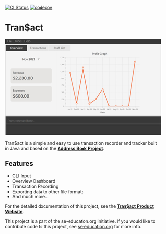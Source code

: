 [![CI Status](https://github.com/AY2324S1-CS2103T-W13-3/tp/workflows/Java%20CI/badge.svg)](https://github.com/AY2324S1-CS2103T-W13-3/tp/actions)
[![codecov](https://codecov.io/gh/AY2324S1-CS2103T-W13-3/tp/graph/badge.svg)](https://codecov.io/gh/AY2324S1-CS2103T-W13-3/tp)

# Tran$act

![Ui](docs/images/Ui-Overview.png)

Tran$act is a simple and easy to use transaction recorder and tracker built in Java and based on the **[Address Book Project](https://se-education.org/addressbook-level3)**.

## Features

- CLI Input
- Overview Dashboard
- Transaction Recording
- Exporting data to other file formats
- And much more...

For the detailed documentation of this project, see the **[Tran$act Product Website](https://ay2324s1-cs2103t-w13-3.github.io/tp/)**.

This project is a part of the se-education.org initiative. If you would like to contribute code to this project, see [se-education.org](https://se-education.org#https://se-education.org/#contributing) for more info.
